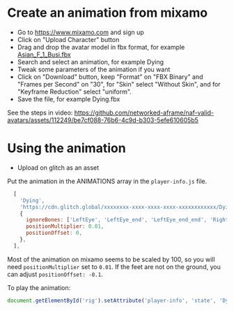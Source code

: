 # Create an animation from mixamo

- Go to https://www.mixamo.com and sign up
- Click on "Upload Character" button
- Drag and drop the avatar model in fbx format, for example
  [Asian_F_1_Busi.fbx](https://github.com/xrtlab/Validated-Avatar-Library-for-Inclusion-and-Diversity---VALID/blob/main/Avatars/Asian/Asian_F_1_Busi.fbx)
- Search and select an animation, for example Dying
- Tweak some parameters of the animation if you want
- Click on "Download" button, keep "Format" on "FBX Binary" and "Frames per Second" on "30",
  for "Skin" select "Without Skin", and for "Keyframe Reduction" select "uniform".
- Save the file, for example Dying.fbx

See the steps in video:
https://github.com/networked-aframe/naf-valid-avatars/assets/112249/be7cf088-76b6-4c9d-b303-5efe610605b5

# Using the animation

- Upload on glitch as an asset

Put the animation in the ANIMATIONS array in the `player-info.js` file.

```js
  [
    'Dying',
    'https://cdn.glitch.global/xxxxxxxx-xxxx-xxxx-xxxx-xxxxxxxxxxxx/Dying.fbx?v=1701432248342',
    {
      ignoreBones: ['LeftEye', 'LeftEye_end', 'LeftEye_end_end', 'RightEye', 'RightEye_end', 'RightEye_end_end'],
      positionMultiplier: 0.01,
      positionOffset: 0,
    },
  ],
```

Most of the animation on mixamo seems to be scaled by 100, so you will need
`positionMultiplier` set to `0.01`.
If the feet are not on the ground, you can adjust `positionOffset: -0.1`.

To play the animation:

```js
document.getElementById('rig').setAttribute('player-info', 'state', 'Dying');
```

